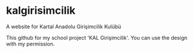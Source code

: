 # kalgirisimcilik
A website for Kartal Anadolu Girişimcilik Kulübü

This github for my school project 'KAL Girişimcilik'. You can use the design with my permission.
